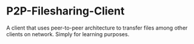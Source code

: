 # P2P-Filesharing-Client

A client that uses peer-to-peer architecture to transfer files among other clients on network. Simply for learning purposes.

